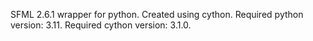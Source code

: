 SFML 2.6.1 wrapper for python. Created using cython.
Required python version: 3.11.
Required cython version: 3.1.0.
